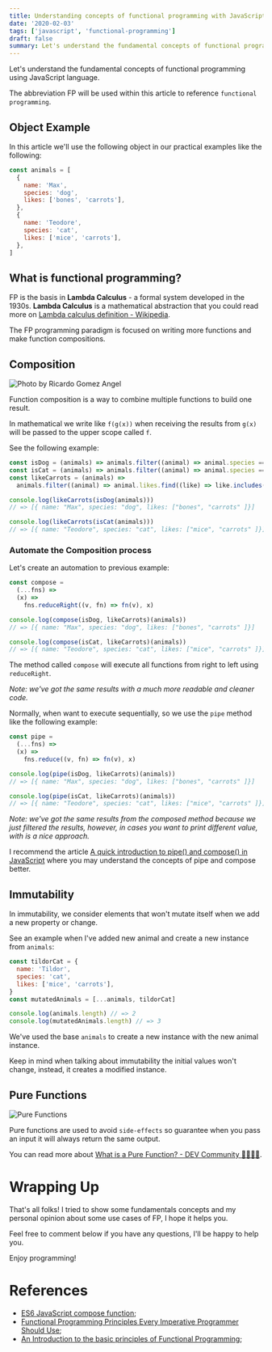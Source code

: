 ```yaml
---
title: Understanding concepts of functional programming with JavaScript
date: '2020-02-03'
tags: ['javascript', 'functional-programming']
draft: false
summary: Let's understand the fundamental concepts of functional programming using JavaScript language.
---
```


Let's understand the fundamental concepts of functional programming using JavaScript language.

The abbreviation FP will be used within this article to reference `functional programming`.

## Object Example

In this article we'll use the following object in our practical examples like the following:

```js
const animals = [
  {
    name: 'Max',
    species: 'dog',
    likes: ['bones', 'carrots'],
  },
  {
    name: 'Teodore',
    species: 'cat',
    likes: ['mice', 'carrots'],
  },
]
```

## What is functional programming?

FP is the basis in **Lambda Calculus** - a formal system developed in the 1930s. **Lambda Calculus** is a mathematical abstraction that you could read more on [Lambda calculus definition - Wikipedia](https://en.wikipedia.org/wiki/Lambda_calculus_definition).

The FP programming paradigm is focused on writing more functions and make function compositions.

## Composition

![Photo by Ricardo Gomez Angel](https://dev-to-uploads.s3.amazonaws.com/i/qr28sudunoez50urrp6z.jpg)

Function composition is a way to combine multiple functions to build one result.

In mathematical we write like `f(g(x))` when receiving the results from `g(x)` will be passed to the upper scope called `f`.

See the following example:

```js
const isDog = (animals) => animals.filter((animal) => animal.species === 'dog')
const isCat = (animals) => animals.filter((animal) => animal.species === 'cat')
const likeCarrots = (animals) =>
  animals.filter((animal) => animal.likes.find((like) => like.includes('carrots')))

console.log(likeCarrots(isDog(animals)))
// => [{ name: "Max", species: "dog", likes: ["bones", "carrots" ]}]

console.log(likeCarrots(isCat(animals)))
// => [{ name: "Teodore", species: "cat", likes: ["mice", "carrots" ]}]
```

### Automate the Composition process

Let's create an automation to previous example:

```js
const compose =
  (...fns) =>
  (x) =>
    fns.reduceRight((v, fn) => fn(v), x)

console.log(compose(isDog, likeCarrots)(animals))
// => [{ name: "Max", species: "dog", likes: ["bones", "carrots" ]}]

console.log(compose(isCat, likeCarrots)(animals))
// => [{ name: "Teodore", species: "cat", likes: ["mice", "carrots" ]}]
```

The method called `compose` will execute all functions from right to left using `reduceRight`.

_Note: we've got the same results with a much more readable and cleaner code._

Normally, when want to execute sequentially, so we use the `pipe` method like the following example:

```js
const pipe =
  (...fns) =>
  (x) =>
    fns.reduce((v, fn) => fn(v), x)

console.log(pipe(isDog, likeCarrots)(animals))
// => [{ name: "Max", species: "dog", likes: ["bones", "carrots" ]}]

console.log(pipe(isCat, likeCarrots)(animals))
// => [{ name: "Teodore", species: "cat", likes: ["mice", "carrots" ]}]
```

_Note: we've got the same results from the composed method because we just filtered the results, however, in cases you want to print different value, with is a nice approach._

I recommend the article [A quick introduction to pipe() and compose() in JavaScript](https://medium.com/free-code-camp/pipe-and-compose-in-javascript-5b04004ac937) where you may understand the concepts of pipe and compose better.

## Immutability

In immutability, we consider elements that won't mutate itself when we add a new property or change.

See an example when I've added new animal and create a new instance from `animals`:

```js
const tildorCat = {
  name: 'Tildor',
  species: 'cat',
  likes: ['mice', 'carrots'],
}
const mutatedAnimals = [...animals, tildorCat]

console.log(animals.length) // => 2
console.log(mutatedAnimals.length) // => 3
```

We've used the base `animals` to create a new instance with the new animal instance.

Keep in mind when talking about immutability the initial values won't change, instead, it creates a modified instance.

## Pure Functions

![Pure Functions](https://dev-to-uploads.s3.amazonaws.com/i/j25ym1j55qh4drh9m8pt.png)

Pure functions are used to avoid `side-effects` so guarantee when you pass an input it will always return the same output.

You can read more about [What is a Pure Function? - DEV Community 👩‍💻👨‍💻](https://dev.to/helderburato/what-is-a-pure-function-1b74).

# Wrapping Up

That's all folks! I tried to show some fundamentals concepts and my personal opinion about some use cases of FP, I hope it helps you.

Feel free to comment below if you have any questions, I'll be happy to help you.

Enjoy programming!

# References

- [ES6 JavaScript compose function](https://gist.github.com/JamieMason/172460a36a0eaef24233e6edb2706f83);
- [Functional Programming Principles Every Imperative Programmer Should Use](https://www.lucidchart.com/techblog/2017/11/29/functional-programming-principles-every-imperative-programmer-should-use/);
- [An Introduction to the basic principles of Functional Programming](https://www.freecodecamp.org/news/an-introduction-to-the-basic-principles-of-functional-programming-a2c2a15c84/);
